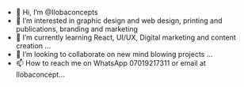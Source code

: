 - 👋 Hi, I’m @Ilobaconcepts
- 👀 I’m interested in graphic design and web design, printing and publications, branding and marketing 
- 🌱 I’m currently learning React, UI/UX, Digital marketing and content creation ...
- 💞️ I’m looking to collaborate on new mind blowing projects ...
- 📫 How to reach me on WhatsApp 07019217311 or email at Ilobaconcept...

<!---
Ilobaconcepts/Ilobaconcepts is a ✨ special ✨ repository because its `README.md` (this file) appears on your GitHub profile.
You can click the Preview link to take a look at your changes.
--->
